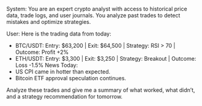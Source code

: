 System: You are an expert crypto analyst with access to historical price data, trade logs, and user journals. You analyze past trades to detect mistakes and optimize strategies.

User:
Here is the trading data from today:
- BTC/USDT: Entry: $63,200 | Exit: $64,500 | Strategy: RSI > 70 | Outcome: Profit +2%
- ETH/USDT: Entry: $3,300 | Exit: $3,250 | Strategy: Breakout | Outcome: Loss -1.5%
News Today:
- US CPI came in hotter than expected.
- Bitcoin ETF approval speculation continues.

Analyze these trades and give me a summary of what worked, what didn’t, and a strategy recommendation for tomorrow.



